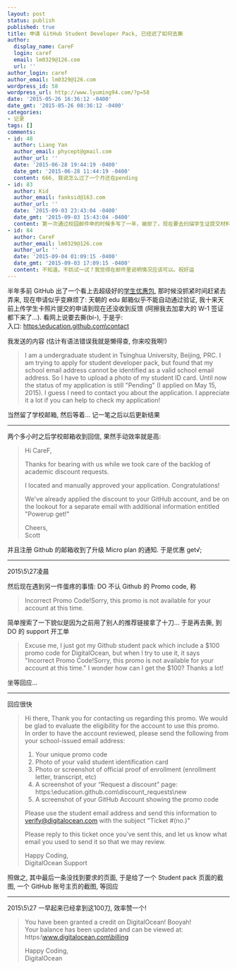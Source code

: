 ```yaml
---
layout: post
status: publish
published: true
title: 申请 GitHub Student Developer Pack, 已经迟了如何去撕
author:
  display_name: CareF
  login: caref
  email: lm0329@126.com
  url: ''
author_login: caref
author_email: lm0329@126.com
wordpress_id: 58
wordpress_url: http://www.lyuming94.com/?p=58
date: '2015-05-26 16:36:12 -0400'
date_gmt: '2015-05-26 08:36:12 -0400'
categories:
- 记录
tags: []
comments:
- id: 48
  author: Liang Yan
  author_email: phycept@gmail.com
  author_url: ''
  date: '2015-06-28 19:44:19 -0400'
  date_gmt: '2015-06-28 11:44:19 -0400'
  content: 666, 我说怎么过了一个月还在pending
- id: 83
  author: Kid
  author_email: fanksid@163.com
  author_url: ''
  date: '2015-09-03 23:43:04 -0400'
  date_gmt: '2015-09-03 15:43:04 -0400'
  content: 第一次通过校园邮件申的时候多写了一年，被拒了，现在要去扫描学生证提交材料...如果第一次和第二次申请信息不一样，会不会仍然被拒？
- id: 84
  author: CareF
  author_email: lm0329@126.com
  author_url: ''
  date: '2015-09-04 01:09:15 -0400'
  date_gmt: '2015-09-03 17:09:15 -0400'
  content: 不知道。不妨试一试？我觉得在邮件里说明情况应该可以。祝好运
---
```

半年多前 GitHub 出了一个看上去超级好的[学生优惠包](https:\\github.com\blog\1900-the-best-developer-tools-now-free-for-students), 那时候没抓紧时间赶紧去弄来, 现在申请似乎变麻烦了: 天朝的 edu 邮箱似乎不能自动通过验证, 我十来天前上传学生卡照片提交的申请到现在还没收到反馈 (阿擦我去加拿大的 W-1 签证都下来了...). 看网上说要去撕(bi-), 于是乎:  
入口: [https:\\education.github.com\contact](https:\\education.github.com\contact)

我发送的内容 (估计有语法错误我就是懒得查, 你来咬我啊!)
>  I am a undergraduate student in Tsinghua University, Beijing, PRC. I am trying to apply for student developer pack, but found that my school email address cannot be identified as a valid school email address. So I have to upload a photo of my student ID card. Until now the status of my application is still "Pending" (I applied on May 15, 2015). I guess I need to contact you about the application. I appreciate it a lot if you can help to check my application!

当然留了学校邮箱, 然后等着... 记一笔之后以后更新结果

-------

两个多小时之后学校邮箱收到回信, 果然手动效率就是高:
>  Hi CareF,
>
>  Thanks for bearing with us while we took care of the backlog of academic discount requests.
>
>  I located and manually approved your application. Congratulations!
>
>  We've already applied the discount to your GitHub account, and be on the lookout for a separate email with additional information entitled "Powerup get!"
>
>  Cheers,  
>  Scott

并且注册 Github 的邮箱收到了升级 Micro plan 的通知. 于是优惠 get√;

------

2015\5\27凌晨

然后现在遇到另一件蛋疼的事情: DO 不认 Github 的 Promo code, 称
>  Incorrect Promo Code!Sorry, this promo is not available for your account at this time.<br />

简单搜索了一下貌似是因为之前用了别人的推荐链接拿了十刀... 于是再去撕, 到 DO 的 support 开工单
>  Excuse me, I just got my Github student pack which include a $100 promo code for DigitalOcean, but when I try to use it, it says "Incorrect Promo Code!Sorry, this promo is not available for your account at this time." I wonder how can I get the $100? Thanks a lot!

坐等回应...

------

回应很快
> Hi there,
> Thank you for contacting us regarding this promo. We would be glad to evaluate the eligibility for the account to use this promo.  
> In order to have the account reviewed, please send the following from your school-issued email address:  
> 1. Your unique promo code
> 2. Photo of your valid student identification card
> 3. Photo or screenshot of official proof of enrollment (enrollment letter, transcript, etc)<br />
> 4. A screenshot of your &ldquo;Request a discount&rdquo; page: https:\\education.github.com\discount_requests\new<br />
> 5. A screenshot of your GitHub Account showing the promo code
>
> Please use the student email address and send this information to verify@digitalocean.com with the subject "Ticket #(no.)"
>
> Please reply to this ticket once you&rsquo;ve sent this, and let us know what email you used to send it so that we may review.
>
> Happy Coding,  
> DigitalOcean Support


照做之, 其中最后一条没找到要求的页面, 于是给了一个 Student pack 页面的截图, 一个 GitHub 账号主页的截图, 等回应

-------

2015\5\27 一早起来已经拿到这100刀, 效率赞一个!
> You have been granted a credit on DigitalOcean! Booyah!  
> Your balance has been updated and can be viewed at:  
> https:\\www.digitalocean.com\billing
>
> Happy Coding,  
> DigitalOcean
